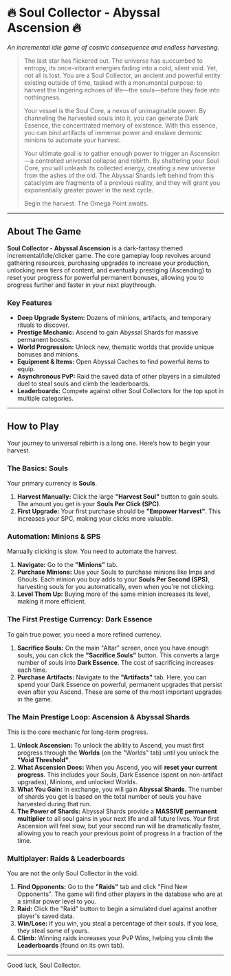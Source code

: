 # 🔥 Soul Collector - Abyssal Ascension 🔥

*An incremental idle game of cosmic consequence and endless harvesting.*

> The last star has flickered out. The universe has succumbed to entropy, its once-vibrant energies fading into a cold, silent void. Yet, not all is lost. You are a Soul Collector, an ancient and powerful entity existing outside of time, tasked with a monumental purpose: to harvest the lingering echoes of life—the souls—before they fade into nothingness.
>
> Your vessel is the Soul Core, a nexus of unimaginable power. By channeling the harvested souls into it, you can generate Dark Essence, the concentrated memory of existence. With this essence, you can bind artifacts of immense power and enslave demonic minions to automate your harvest.
>
> Your ultimate goal is to gather enough power to trigger an Ascension—a controlled universal collapse and rebirth. By shattering your Soul Core, you will unleash its collected energy, creating a new universe from the ashes of the old. The Abyssal Shards left behind from this cataclysm are fragments of a previous reality, and they will grant you exponentially greater power in the next cycle.
>
> Begin the harvest. The Omega Point awaits.

---

## About The Game

**Soul Collector - Abyssal Ascension** is a dark-fantasy themed incremental/idle/clicker game. The core gameplay loop revolves around gathering resources, purchasing upgrades to increase your production, unlocking new tiers of content, and eventually prestiging (Ascending) to reset your progress for powerful permanent bonuses, allowing you to progress further and faster in your next playthrough.

### Key Features
*   **Deep Upgrade System:** Dozens of minions, artifacts, and temporary rituals to discover.
*   **Prestige Mechanic:** Ascend to gain Abyssal Shards for massive permanent boosts.
*   **World Progression:** Unlock new, thematic worlds that provide unique bonuses and minions.
*   **Equipment & Items:** Open Abyssal Caches to find powerful items to equip.
*   **Asynchronous PvP:** Raid the saved data of other players in a simulated duel to steal souls and climb the leaderboards.
*   **Leaderboards:** Compete against other Soul Collectors for the top spot in multiple categories.

---

## How to Play

Your journey to universal rebirth is a long one. Here’s how to begin your harvest.

### The Basics: Souls
Your primary currency is **Souls**.
1.  **Harvest Manually:** Click the large **"Harvest Soul"** button to gain souls. The amount you get is your **Souls Per Click (SPC)**.
2.  **First Upgrade:** Your first purchase should be **"Empower Harvest"**. This increases your SPC, making your clicks more valuable.

### Automation: Minions & SPS
Manually clicking is slow. You need to automate the harvest.
1.  **Navigate:** Go to the **"Minions"** tab.
2.  **Purchase Minions:** Use your Souls to purchase minions like Imps and Ghouls. Each minion you buy adds to your **Souls Per Second (SPS)**, harvesting souls for you automatically, even when you're not clicking.
3.  **Level Them Up:** Buying more of the same minion increases its level, making it more efficient.

### The First Prestige Currency: Dark Essence
To gain true power, you need a more refined currency.
1.  **Sacrifice Souls:** On the main "Altar" screen, once you have enough souls, you can click the **"Sacrifice Souls"** button. This converts a large number of souls into **Dark Essence**. The cost of sacrificing increases each time.
2.  **Purchase Artifacts:** Navigate to the **"Artifacts"** tab. Here, you can spend your Dark Essence on powerful, permanent upgrades that persist even after you Ascend. These are some of the most important upgrades in the game.

### The Main Prestige Loop: Ascension & Abyssal Shards
This is the core mechanic for long-term progress.
1.  **Unlock Ascension:** To unlock the ability to Ascend, you must first progress through the **Worlds** (on the "Worlds" tab) until you unlock the **"Void Threshold"**.
2.  **What Ascension Does:** When you Ascend, you will **reset your current progress**. This includes your Souls, Dark Essence (spent on non-artifact upgrades), Minions, and unlocked Worlds.
3.  **What You Gain:** In exchange, you will gain **Abyssal Shards**. The number of shards you get is based on the total number of souls you have harvested during that run.
4.  **The Power of Shards:** Abyssal Shards provide a **MASSIVE permanent multiplier** to all soul gains in your next life and all future lives. Your first Ascension will feel slow, but your second run will be dramatically faster, allowing you to reach your previous point of progress in a fraction of the time.

### Multiplayer: Raids & Leaderboards
You are not the only Soul Collector in the void.
1.  **Find Opponents:** Go to the **"Raids"** tab and click "Find New Opponents". The game will find other players in the database who are at a similar power level to you.
2.  **Raid:** Click the "Raid" button to begin a simulated duel against another player's saved data.
3.  **Win/Lose:** If you win, you steal a percentage of their souls. If you lose, they steal some of yours.
4.  **Climb:** Winning raids increases your PvP Wins, helping you climb the **Leaderboards** (found on its own tab).

---

Good luck, Soul Collector.
